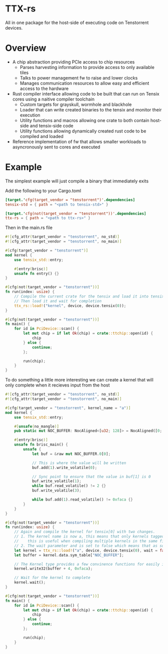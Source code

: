 # TTX-rs

All in one package for the host-side of executing code on Tenstorrent devices.

# Overview

- A chip abstraction providing PCIe access to chip resources
  - Parses harvesting information to provide access to only available tiles
  - Talks to power management fw to raise and lower clocks
  - Manages communication resources to allow easy and efficient access to the hardware
- Rust compiler interface allowing code to be built that can run on Tensix cores using a naitive compiler toolchain
  - Custom targets for grayskull, wormhole and blackhole
  - Loader that can write created binaries to the tensix and monitor their execution
  - Utility functions and macros allowing one crate to both contain host-side and tensix-side code
  - Utility functions allowing dynamically created rust code to be compiled and loaded
- Reference implementation of fw that allows smaller workloads to asyncronously sent to cores and executed

# Example

The simplest example will just compile a binary that immediately exits

Add the following to your Cargo.toml

```toml
[target.'cfg(target_vendor = "tenstorrent")'.dependencies]
tensix-std = { path = "<path to tensix-std>" }

[target.'cfg(not(target_vendor = "tenstorrent"))'.dependencies]
ttx-rs = { path = "<path to ttx-rs>" }
```

Then in the main.rs file

```rust
#![cfg_attr(target_vendor = "tenstorrent", no_std)]
#![cfg_attr(target_vendor = "tenstorrent", no_main)]

#[cfg(target_vendor = "tenstorrent")]
mod kernel {
    use tensix_std::entry;

    #[entry(brisc)]
    unsafe fn entry() {}
}

#[cfg(not(target_vendor = "tenstorrent"))]
fn run(index: usize) {
    // Compile the current crate for the tensix and load it into tensix[0]
    // Then load it and wait for completion
    ttx_rs::load!("kernel", device, device.tensix(0));
}

#[cfg(not(target_vendor = "tenstorrent"))]
fn main() {
    for id in PciDevice::scan() {
        let mut chip = if let Ok(chip) = crate::ttchip::open(id) {
            chip
        } else {
            continue;
        };

        run(chip);
    }
}
```

To do something a little more interesting we can create a kernel that will only complete when it recieves input from the host

```rust
#![cfg_attr(target_vendor = "tenstorrent", no_std)]
#![cfg_attr(target_vendor = "tenstorrent", no_main)]

#[cfg(target_vendor = "tenstorrent", kernel_name = "a")]
mod kernel {
    use tensix_std::entry;

    #[unsafe(no_mangle)]
    pub static mut NOC_BUFFER: NocAligned<[u32; 128]> = NocAligned([0; 128]);

    #[entry(brisc)]
    unsafe fn brisc_main() {
        unsafe {
            let buf = &raw mut NOC_BUFFER.0[0];

            // This is where the value will be written
            buf.add(1).write_volatile(0);

            // Sync point to ensure that the value in buf[1] is 0
            buf.write_volatile(1);
            while buf.read_volatile() != 2 {}
            buf.write_volatile(3);

            while buf.add(1).read_volatile() != 0xfaca {}
        }
    }
}

#[cfg(not(target_vendor = "tenstorrent"))]
fn run(index: usize) {
    // Again and compile the kernel for tensix[0] with two changes.
    // 1. The kernel name is now a, this means that only kernels tagged with the cfg "a" are compiled
    //    this is useful when compiling multiple kernels in the same file.
    // 2. The wait parameter and is set to false which means that as soon as the kernel is loaded the load! macro will return
    let kernel = ttx_rs::load!("a", device, device.tensix(0), wait = false);
    let buffer = kernel.data.sym_table["NOC_BUFFER"];

    // The Kernel type provides a few convinence functions for easily interacting with the core
    kernel.write32(buffer + 4, 0xfaca);

    // Wait for the kernel to complete
    kernel.wait();
}

#[cfg(not(target_vendor = "tenstorrent"))]
fn main() {
    for id in PciDevice::scan() {
        let mut chip = if let Ok(chip) = crate::ttchip::open(id) {
            chip
        } else {
            continue;
        };

        run(chip);
    }
}
```
